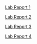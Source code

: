 [Lab Report 1](https://niklichang.github.io/cse15l-lab-reports/lab-report-1-week-2.html)

[Lab Report 2](https://niklichang.github.io/cse15l-lab-reports/lab-report-2-week-4.html)

[Lab Report 3](https://niklichang.github.io/cse15l-lab-reports/lab-report-3-week-6.html)

[Lab Report 4](https://niklichang.github.io/cse15l-lab-reports/lab-report-4-week-8.html)
